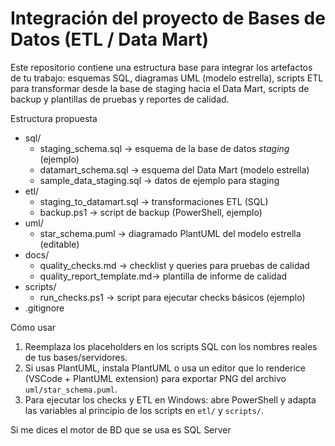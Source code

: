 # Integración del proyecto de Bases de Datos (ETL / Data Mart)

Este repositorio contiene una estructura base para integrar los artefactos de tu trabajo: esquemas SQL, diagramas UML (modelo estrella), scripts ETL para transformar desde la base de staging hacia el Data Mart, scripts de backup y plantillas de pruebas y reportes de calidad.

Estructura propuesta

- sql/
  - staging_schema.sql        -> esquema de la base de datos *staging* (ejemplo)
  - datamart_schema.sql       -> esquema del Data Mart (modelo estrella)
  - sample_data_staging.sql   -> datos de ejemplo para staging
- etl/
  - staging_to_datamart.sql   -> transformaciones ETL (SQL)
  - backup.ps1                -> script de backup (PowerShell, ejemplo)
- uml/
  - star_schema.puml          -> diagramado PlantUML del modelo estrella (editable)
- docs/
  - quality_checks.md         -> checklist y queries para pruebas de calidad
  - quality_report_template.md-> plantilla de informe de calidad
- scripts/
  - run_checks.ps1            -> script para ejecutar checks básicos (ejemplo)
- .gitignore

Cómo usar

1. Reemplaza los placeholders en los scripts SQL con los nombres reales de tus bases/servidores.
2. Si usas PlantUML, instala PlantUML o usa un editor que lo renderice (VSCode + PlantUML extension) para exportar PNG del archivo `uml/star_schema.puml`.
3. Para ejecutar los checks y ETL en Windows: abre PowerShell y adapta las variables al principio de los scripts en `etl/` y `scripts/`.

Si me dices el motor de BD que se usa es SQL Server
